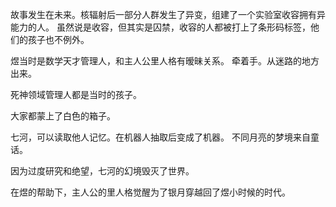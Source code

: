 故事发生在未来。核辐射后一部分人群发生了异变，组建了一个实验室收容拥有异能力的人。
虽然说是收容，但其实是囚禁，收容的人都被打上了条形码标签，他们的孩子也不例外。

煜当时是数学天才管理人，和主人公里人格有暧昧关系。
牵着手。从迷路的地方出来。

死神领域管理人都是当时的孩子。

大家都蒙上了白色的箱子。

七河，可以读取他人记忆。在机器人抽取后变成了机器。
不同月亮的梦境来自童话。

因为过度研究和绝望，七河的幻境毁灭了世界。

在煜的帮助下，主人公的里人格觉醒为了银月穿越回了煜小时候的时代。